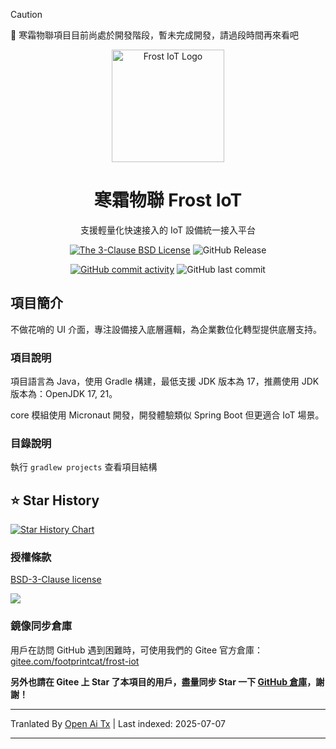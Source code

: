 > [!CAUTION]
> 🚧 寒霜物聯項目目前尚處於開發階段，暫未完成開發，請過段時間再來看吧

<div align="center">

<p>
    <img src="https://raw.githubusercontent.com/footprintcat/frost-iot/main/./docs/assets/logo/frostiot.svg" width="180" height="180" alt="Frost IoT Logo" />
</p>

# 寒霜物聯 Frost IoT

支援輕量化快速接入的 IoT 設備統一接入平台

<!-- https://shields.io/badges/static-badge -->
[![The 3-Clause BSD License](https://img.shields.io/badge/License-BSD--3--Clause_License-cyan?logo=bsd)](https://opensource.org/license/BSD-3-Clause) ![GitHub Release](https://img.shields.io/github/v/release/footprintcat/frost-iot)

[![GitHub commit activity](https://img.shields.io/github/commit-activity/t/footprintcat/frost-iot)](https://github.com/footprintcat/frost-iot/commits/) ![GitHub last commit](https://img.shields.io/github/last-commit/footprintcat/frost-iot)
</div>

## 項目簡介

不做花哨的 UI 介面，專注設備接入底層邏輯，為企業數位化轉型提供底層支持。

### 項目說明

項目語言為 Java，使用 Gradle 構建，最低支援 JDK 版本為 17，推薦使用 JDK 版本為：OpenJDK 17, 21。

core 模組使用 Micronaut 開發，開發體驗類似 Spring Boot 但更適合 IoT 場景。

### 目錄說明

執行 `gradlew projects` 查看項目結構

<!--
```
<root>
  |- common: 共用包
  |- design: 設計素材
```
-->

## ⭐ Star History

[![Star History Chart](https://api.star-history.com/svg?repos=footprintcat/frost-iot&type=Date)](https://www.star-history.com/#footprintcat/frost-iot&Date)

### 授權條款

[BSD-3-Clause license](LICENSE)

![](https://raw.githubusercontent.com/footprintcat/frost-iot/main/./docs/diagram/许可证说明.embed.svg)

### 鏡像同步倉庫

用戶在訪問 GitHub 遇到困難時，可使用我們的 Gitee 官方倉庫：[gitee.com/footprintcat/frost-iot](https://gitee.com/footprintcat/frost-iot)

**另外也請在 Gitee 上 Star 了本項目的用戶，盡量同步 Star 一下 [GitHub 倉庫](https://github.com/footprintcat/frost-iot)，謝謝！**


---

Tranlated By [Open Ai Tx](https://github.com/OpenAiTx/OpenAiTx) | Last indexed: 2025-07-07

---
